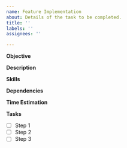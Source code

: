 ```yaml
---
name: Feature Implementation
about: Details of the task to be completed.
title: ''
labels: ''
assignees: ''

---
```


**Objective**


**Description**


**Skills**


**Dependencies**


**Time Estimation**


**Tasks**

- [ ] Step 1
- [ ] Step 2
- [ ] Step 3
